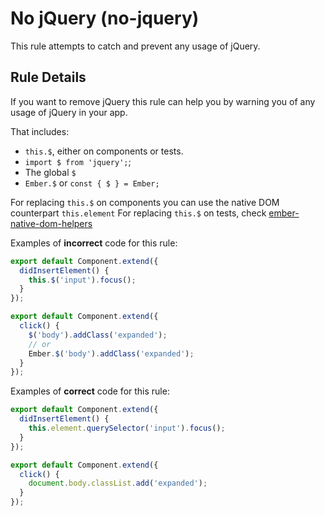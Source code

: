 # No jQuery (no-jquery)
This rule attempts to catch and prevent any usage of jQuery.

## Rule Details

If you want to remove jQuery this rule can help you by warning you of any usage of jQuery
in your app.

That includes:
- `this.$`, either on components or tests.
- `import $ from 'jquery';`;
- The global `$`
- `Ember.$` or `const { $ } = Ember;`

For replacing `this.$` on components you can use the native DOM counterpart `this.element`
For replacing `this.$` on tests, check [ember-native-dom-helpers](https://github.com/cibernox/ember-native-dom-helpers)

Examples of **incorrect** code for this rule:

```js
export default Component.extend({
  didInsertElement() {
    this.$('input').focus();
  }
});
```

```js
export default Component.extend({
  click() {
    $('body').addClass('expanded');
    // or
    Ember.$('body').addClass('expanded');
  }
});
```

Examples of **correct** code for this rule:

```js
export default Component.extend({
  didInsertElement() {
    this.element.querySelector('input').focus();
  }
});
```

```js
export default Component.extend({
  click() {
    document.body.classList.add('expanded');
  }
});
